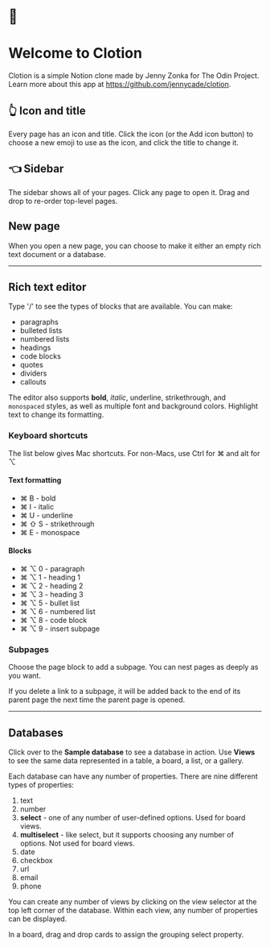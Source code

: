 # 👋
# Welcome to Clotion

Clotion is a simple Notion clone made by Jenny Zonka for The Odin Project. Learn more about this app at <https://github.com/jennycade/clotion>.

## 👆 Icon and title

Every page has an icon and title. Click the icon (or the Add icon button) to choose a new emoji to use as the icon, and click the title to change it.

## 👈 Sidebar

The sidebar shows all of your pages. Click any page to open it. Drag and drop to re-order top-level pages.

## New page

When you open a new page, you can choose to make it either an empty rich text document or a database.

---

## Rich text editor

Type '/' to see the types of blocks that are available. You can make:
- paragraphs
- bulleted lists
- numbered lists
- headings
- code blocks
- quotes
- dividers
- callouts

The editor also supports **bold**, *italic*, underline, strikethrough, and `monospaced` styles, as well as multiple font and background colors. Highlight text to change its formatting.

### Keyboard shortcuts

The list below gives Mac shortcuts. For non-Macs, use Ctrl for ⌘ and alt for ⌥

#### Text formatting
- ⌘ B - bold
- ⌘ I - italic
- ⌘ U - underline
- ⌘ ⇧ S - strikethrough
- ⌘ E - monospace

#### Blocks
- ⌘ ⌥ 0 - paragraph
- ⌘ ⌥ 1 - heading 1
- ⌘ ⌥ 2 - heading 2
- ⌘ ⌥ 3 - heading 3
- ⌘ ⌥ 5 - bullet list
- ⌘ ⌥ 6 - numbered list
- ⌘ ⌥ 8 - code block
- ⌘ ⌥ 9 - insert subpage

### Subpages

Choose the page block to add a subpage. You can nest pages as deeply as you want.

If you delete a link to a subpage, it will be added back to the end of its parent page the next time the parent page is opened.

---

## Databases

Click over to the **Sample database** to see a database in action. Use **Views** to see the same data represented in a table, a board, a list, or a gallery.

Each database can have any number of properties. There are nine different types of properties:

1. text
2. number
3. **select** - one of any number of user-defined options. Used for board views.
4. **multiselect** - like select, but it supports choosing any number of options. Not used for board views.
5. date
6. checkbox
7. url
8. email
9. phone

You can create any number of views by clicking on the view selector at the top left corner of the database. Within each view, any number of properties can be displayed.

In a board, drag and drop cards to assign the grouping select property.

